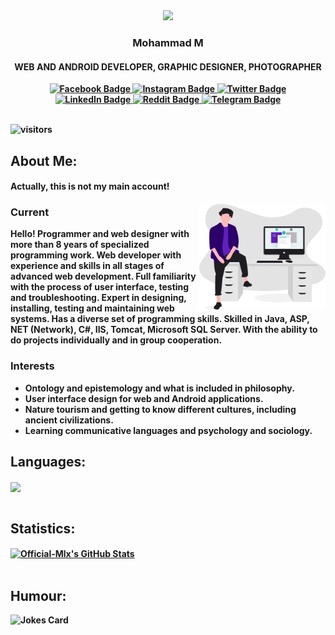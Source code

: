 <b>
<div id="header" align="center">
<img src="https://i.ibb.co/cFDmTyX/programmer.png" width="120"/>
<h3>Mohammad M</h3>
<h4>WEB AND ANDROID DEVELOPER, GRAPHIC DESIGNER, PHOTOGRAPHER</h4> 
</div>

<div align="center" id="social">
  <a href="https://facebook.com/Official.Mlx">
    <img src="https://img.shields.io/badge/Facebook-blue?style=flat&logo=facebook&logoColor=white" alt="Facebook Badge"/>
  </a>
  <a href="https://instagram.com/Official_Mlx">
    <img src="https://img.shields.io/badge/Instagram-yellow?style=flat&logo=instagram&logoColor=white" alt="Instagram Badge"/>
  </a>
  <a href="https://twitter.com/Official_Mlx">
    <img src="https://img.shields.io/badge/Twitter-green?style=flat&logo=twitter&logoColor=white" alt="Twitter Badge"/>
  </a>
</div>

<div align="center" id="social">
  <a href="https://linkedin.com/in/Official_Mlx">
    <img src="https://img.shields.io/badge/LinkedIn-red?style=flat&logo=linkedin&logoColor=white" alt="LinkedIn Badge"/>
  </a>
    <a href="https://reddit.com/u/Official_Mlx">
    <img src="https://img.shields.io/badge/Reddit-pink?style=flat&logo=reddit&logoColor=white" alt="Reddit Badge"/>
  </a>
  <a href="https://t.me/Official_Mlx">
    <img src="https://img.shields.io/badge/Telegram-blue?style=flat&logo=telegram&logoColor=white" alt="Telegram Badge"/>
  </a>
</div>
<br>
  
![visitors](https://visitor-badge.glitch.me/badge?page_id=bishwofic.bishwofic)

<h2> About Me:</h2>
<h4> Actually, this is not my main account! <h4>
<img width="40%" align="right" alt="Github" src="https://raw.githubusercontent.com/bishwofic/bishwofic/main/resources/bish.svg" />
  
  <h3> Current </h3>
  
Hello!
Programmer and web designer with more than 8 years of specialized programming work. Web developer with experience and skills in all stages of advanced web development. Full familiarity with the process of user interface, testing and troubleshooting. Expert in designing, installing, testing and maintaining web systems. Has a diverse set of programming skills. Skilled in Java, ASP, NET (Network), C#, IIS, Tomcat, Microsoft SQL Server. With the ability to do projects individually and in group cooperation.

  <h3> Interests </h3>
  
  - Ontology and epistemology and what is included in philosophy.
  - User interface design for web and Android applications.
  - Nature tourism and getting to know different cultures, including ancient civilizations.
  - Learning communicative languages ​​and psychology and sociology. 

  
<h2> Languages: </h2>
<a href="https://github.com/anuraghazra/github-readme-stats">
<img align="center" src="https://github-readme-stats.vercel.app/api/top-langs/?username=DrKLO&theme=buefy&border_radius=10"/></a>
<br>
<br>
<h2> Statistics: </h2>
<a href="https://github.com/anuraghazra/github-readme-stats"><img align="center" src="https://github-readme-stats.vercel.app/api?username=DrKLO&show_icons=true&include_all_commits=true&theme=buefy&hide=issues&border_radius=10" alt="Official-Mlx's GitHub Stats" /></a>
<br>
<br>
<h2 align = "left"> Humour: </h2>

![Jokes Card](https://readme-jokes.vercel.app/api?theme=graywhite&hideBorder)
<br>
